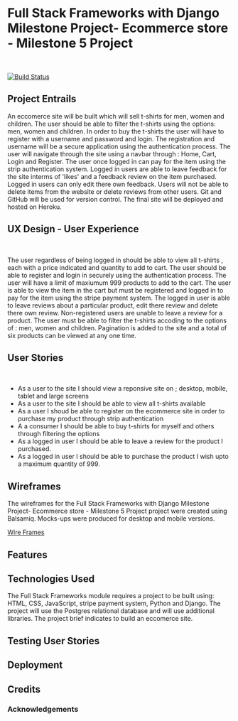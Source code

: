
# Full Stack Frameworks with Django Milestone Project- Ecommerce store - Milestone 5 Project 

<br>

[![Build Status](https://travis-ci.org/pranitastudent/Milestone-5-project.svg?branch=master)](https://travis-ci.org/pranitastudent/Milestone-5-project)


## Project Entrails

<p> An eccomerce site will be built which will sell t-shirts for men, women and children. The user should be able to filter the t-shirts using the options: men, women and children. In order to buy the t-shirts the user will have to register with a username and password and login. The registration and username will be
a secure application using the authentication process. The user will navigate through the site using a navbar  through : Home, Cart, Login and Register.  The user once logged in can pay for the item using the strip authentication system. Logged in users are able to leave feedback for the site interms of 'likes' and a feedback review on the item purchased.
Logged in users can only edit there own feedback. Users will not be able to delete items from the website or delete reviews from other users. Git and GitHub will be used for version control. The final site will be deployed and hosted on Heroku.</p>

## UX Design - User Experience
<br>

<p> The user regardless of being logged in should be able to view all t-shirts , each with a price indicated and quantity to add to cart. The user should be able to register and login in securely using the authentication process. The user will have a limit of maxiumum 999 products to add to the cart. The user is able to view the item in the cart but must be registered and logged
in to pay for the item using the stripe payment system. The logged in user is able to leave reviews about a particular product, edit there review and delete there own review. Non-registered users are unable to leave a review for a product. 
The user must be able to filter the t-shirts accoding to the options of : men, women and children. Pagination is added to the site and a total of six products can be viewed at any one time.</p>

## User Stories
<br>
<ul>
<li> As a user to the site I should view a reponsive site on ; desktop, mobile, tablet and large screens</li> 
<li> As a user to the site I should be able to view all t-shirts available</li>
<li> As a user I shoud be able to register on the ecommerce site in order to purchase my product through strip authentication</li>
<li> A a consumer I should be able to buy t-shirts for myself and others through filtering the options </li>
<li> As a logged in user I should be able to leave a review for the product I purchased. </li>
<li> As a logged in user I should be able to purchase the product I wish upto a maximum quantity of 999.</li>
</ul>

## Wireframes

<p>The wireframes for the Full Stack Frameworks with Django Milestone Project- Ecommerce store - Milestone 5 Project project were created using Balsamiq. Mocks-ups were produced for desktop and mobile versions.</p>

[Wire Frames](wireframes/ecommerce.pdf)

## Features

## Technologies Used

<p> The Full Stack Frameworks module requires a project to be built using: HTML, CSS, JavaScript, stripe payment system, Python and Django. The project will use the Postgres relational database and will use additional libraries. The project
brief indicates to build an eccomerce site.</p>

## Testing User Stories

## Deployment

## Credits

### Acknowledgements